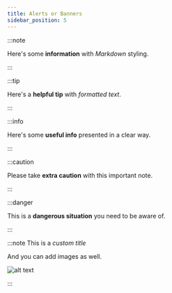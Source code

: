 ```yaml
---
title: Alerts or Banners
sidebar_position: 5
---
```


:::note

Here's some **information** with _Markdown_ styling.

:::

:::tip

Here's a **helpful tip** with _formatted text_.

:::

:::info

Here's some **useful info** presented in a clear way.

:::

:::caution

Please take **extra caution** with this important note.

:::

:::danger

This is a **dangerous situation** you need to be aware of.

:::

:::note This is a _custom title_

And you can add images as well.

![alt text](https://picsum.photos/600/400)

:::
